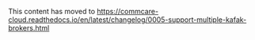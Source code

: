 This content has moved to https://commcare-cloud.readthedocs.io/en/latest/changelog/0005-support-multiple-kafak-brokers.html
